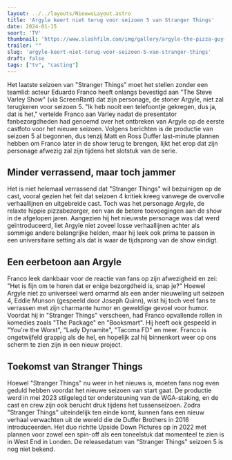```yaml
---
layout: ../../layouts/NieuwsLayout.astro
title: 'Argyle keert niet terug voor seizoen 5 van Stranger Things'
date: 2024-01-15
soort: 'TV'
thumbnail: 'https://www.slashfilm.com/img/gallery/argyle-the-pizza-guy-wont-be-back-for-stranger-things-season-5/intro-1705086390.jpg'
trailer: ""
slug: 'argyle-keert-niet-terug-voor-seizoen-5-van-stranger-things'
draft: false
tags: ["tv", "casting"]
---
```



Het laatste seizoen van "Stranger Things" moet het stellen zonder een teamlid: acteur Eduardo Franco heeft onlangs bevestigd aan "The Steve Varley Show" (via ScreenRant) dat zijn personage, de stoner Argyle, niet zal terugkeren voor seizoen 5. "Ik heb nooit een telefoontje gekregen, dus ja, dat is het," vertelde Franco aan Varley nadat de presentator fanbezorgdheden had genoemd over het ontbreken van Argyle op de eerste castfoto voor het nieuwe seizoen. Volgens berichten is de productie van seizoen 5 al begonnen, dus tenzij Matt en Ross Duffer last-minute plannen hebben om Franco later in de show terug te brengen, lijkt het erop dat zijn personage afwezig zal zijn tijdens het slotstuk van de serie.

## Minder verrassend, maar toch jammer

Het is niet helemaal verrassend dat "Stranger Things" wil bezuinigen op de cast, vooral gezien het feit dat seizoen 4 kritiek kreeg vanwege de overvolle verhaallijnen en uitgebreide cast. Toch was het personage Argyle, de relaxte hippie pizzabezorger, een van de betere toevoegingen aan de show in de afgelopen jaren. Aangezien hij het nieuwste personage was dat werd geïntroduceerd, liet Argyle niet zoveel losse verhaallijnen achter als sommige andere belangrijke helden, maar hij leek ook prima te passen in een universitaire setting als dat is waar de tijdsprong van de show eindigt.

## Een eerbetoon aan Argyle

Franco leek dankbaar voor de reactie van fans op zijn afwezigheid en zei: "Het is fijn om te horen dat er enige bezorgdheid is, snap je?" Hoewel Argyle niet zo universeel werd omarmd als een ander nieuweling uit seizoen 4, Eddie Munson (gespeeld door Joseph Quinn), wist hij toch veel fans te verrassen met zijn charmante humor en geweldige gevoel voor humor. Voordat hij in "Stranger Things" verscheen, had Franco opvallende rollen in komedies zoals "The Package" en "Booksmart". Hij heeft ook gespeeld in "You're the Worst", "Lady Dynamite", "Tacoma FD" en meer. Franco is ongetwijfeld grappig als de hel, en hopelijk zal hij binnenkort weer op ons scherm te zien zijn in een nieuw project.

## Toekomst van Stranger Things

Hoewel "Stranger Things" nu weer in het nieuws is, moeten fans nog even geduld hebben voordat het nieuwe seizoen van start gaat. De productie werd in mei 2023 stilgelegd ter ondersteuning van de WGA-staking, en de cast en crew zijn ook berucht druk tijdens het tussenseizoen. Zodra "Stranger Things" uiteindelijk ten einde komt, kunnen fans een nieuw verhaal verwachten uit de wereld die de Duffer Brothers in 2016 introduceerden. Het duo richtte Upside Down Pictures op in 2022 met plannen voor zowel een spin-off als een toneelstuk dat momenteel te zien is in West End in Londen. De releasedatum van "Stranger Things" seizoen 5 is nog niet bekend.
